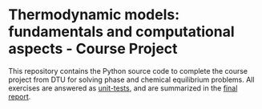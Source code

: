 # Thermodynamic models: fundamentals and computational aspects - Course Project

This repository contains the Python source code to complete the course project from DTU for solving phase and chemical equilibrium problems. All exercises are answered as [unit-tests](./test/), and are summarized in the [final report](./report/DTU%20Exercise%20Report%20for%20Thermodynamic%20Models.md).